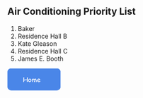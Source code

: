 <!DOCTYPE html>
<html>
<body>

<h2>Air Conditioning Priority List</h2>

<ol>
  <li>Baker</li>
  <li>Residence Hall B</li>
  <li>Kate Gleason</li>
  <li>Residence Hall C</li>
  <li>James E. Booth</li>
</ol>
<p></p>
<a href="https://ejkesler.github.io/air_conditioning.github.io/home"><img src="home.png" style="width:120px;height:50px;"></a>
